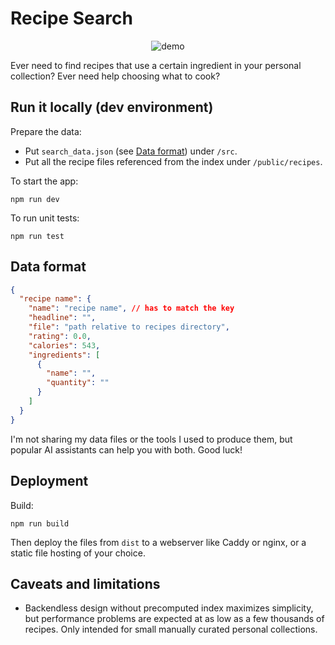 # Recipe Search

<p align="center">
    <img src="demo.avif" alt="demo">
</p>

Ever need to find recipes that use a certain ingredient in your personal collection? Ever need help choosing what to cook?

## Run it locally (dev environment)

Prepare the data:

- Put `search_data.json` (see [Data format](#data-format)) under `/src`.
- Put all the recipe files referenced from the index under `/public/recipes`.

To start the app:

```shell
npm run dev
```

To run unit tests:

```shell
npm run test
```

## Data format

```json
{
  "recipe name": {
    "name": "recipe name", // has to match the key
    "headline": "",
    "file": "path relative to recipes directory",
    "rating": 0.0,
    "calories": 543,
    "ingredients": [
      {
        "name": "",
        "quantity": ""
      }
    ]
  }
}
```

I'm not sharing my data files or the tools I used to produce them, but popular AI assistants can help you with both. Good luck!

## Deployment

Build:

```shell
npm run build
```

Then deploy the files from `dist` to a webserver like Caddy or nginx, or a static file hosting of your choice.

## Caveats and limitations

- Backendless design without precomputed index maximizes simplicity, but performance problems are expected at as low as a few thousands of recipes. Only intended for small manually curated personal collections.
